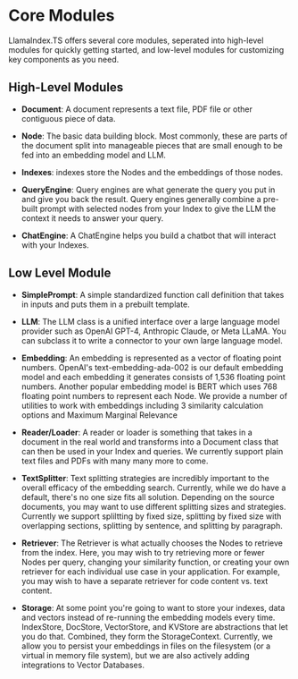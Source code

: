 # Core Modules

LlamaIndex.TS offers several core modules, seperated into high-level modules for quickly getting started, and low-level modules for customizing key components as you need.

## High-Level Modules

- **Document**: A document represents a text file, PDF file or other contiguous piece of data.

- **Node**: The basic data building block. Most commonly, these are parts of the document split into manageable pieces that are small enough to be fed into an embedding model and LLM.

- **Indexes**: indexes store the Nodes and the embeddings of those nodes.

- **QueryEngine**: Query engines are what generate the query you put in and give you back the result. Query engines generally combine a pre-built prompt with selected nodes from your Index to give the LLM the context it needs to answer your query.

- **ChatEngine**: A ChatEngine helps you build a chatbot that will interact with your Indexes.

## Low Level Module

- **SimplePrompt**: A simple standardized function call definition that takes in inputs and puts them in a prebuilt template.

- **LLM**: The LLM class is a unified interface over a large language model provider such as OpenAI GPT-4, Anthropic Claude, or Meta LLaMA. You can subclass it to write a connector to your own large language model.

- **Embedding**: An embedding is represented as a vector of floating point numbers. OpenAI's text-embedding-ada-002 is our default embedding model and each embedding it generates consists of 1,536 floating point numbers. Another popular embedding model is BERT which uses 768 floating point numbers to represent each Node. We provide a number of utilities to work with embeddings including 3 similarity calculation options and Maximum Marginal Relevance

- **Reader/Loader**: A reader or loader is something that takes in a document in the real world and transforms into a Document class that can then be used in your Index and queries. We currently support plain text files and PDFs with many many more to come.

- **TextSplitter**: Text splitting strategies are incredibly important to the overall efficacy of the embedding search. Currently, while we do have a default, there's no one size fits all solution. Depending on the source documents, you may want to use different splitting sizes and strategies. Currently we support spliltting by fixed size, splitting by fixed size with overlapping sections, splitting by sentence, and splitting by paragraph.

- **Retriever**: The Retriever is what actually chooses the Nodes to retrieve from the index. Here, you may wish to try retrieving more or fewer Nodes per query, changing your similarity function, or creating your own retriever for each individual use case in your application. For example, you may wish to have a separate retriever for code content vs. text content.

- **Storage**: At some point you're going to want to store your indexes, data and vectors instead of re-running the embedding models every time. IndexStore, DocStore, VectorStore, and KVStore are abstractions that let you do that. Combined, they form the StorageContext. Currently, we allow you to persist your embeddings in files on the filesystem (or a virtual in memory file system), but we are also actively adding integrations to Vector Databases.